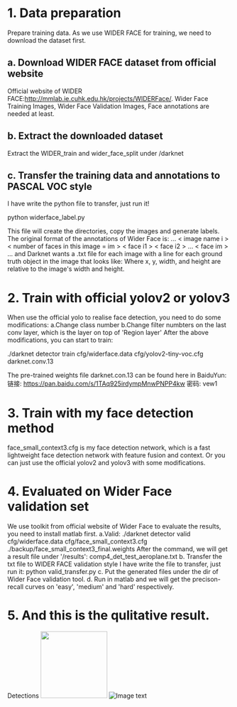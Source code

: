 # 1. Data preparation
Prepare training data. As we use WIDER FACE for training, we need to download the dataset first.
## a. Download WIDER FACE dataset from official website
Official website of WIDER FACE:http://mmlab.ie.cuhk.edu.hk/projects/WIDERFace/.
Wider Face Training Images, Wider Face Validation Images, Face annotations are needed at least.


## b. Extract the downloaded dataset
Extract the WIDER_train and wider_face_split under /darknet

## c. Transfer the training data and annotations to PASCAL VOC style
I have write the python file to transfer, just run it!

python widerface_label.py

This file will create the directories, copy the images and generate labels. The original format of the annotations
of Wider Face is:
              ... 
              < image name i > 
              < number of faces in this image = im > 
              < face i1 > 
              < face i2 > 
              ... 
              < face im > 
              ... 
and Darknet wants a .txt file for each image with a line for each ground truth object in the image that looks like:
              <object-class> <x> <y> <width> <height>
Where x, y, width, and height are relative to the image's width and height. 
  
# 2. Train with official yolov2 or yolov3
When use the official yolo to realise face detection, you need to do some modifications:
  a.Change class number
  b.Change filter numbters on the last conv layer, which is the layer on top of 'Region layer'
  After the above modifications, you can start to train:
  
  ./darknet detector train cfg/widerface.data cfg/yolov2-tiny-voc.cfg darknet.conv.13
  
  The pre-trained weights file darknet.con.13 can be found here in BaiduYun:
    链接: https://pan.baidu.com/s/1TAq925irdympMnwPNPP4kw 密码: vew1
  
  
# 3. Train with my face detection method
  face_small_context3.cfg is my face detection network, which is a fast lightweight face detection network with feature fusion and context.
  Or you can just use the official yolov2 and yolov3 with some modifications. 

# 4. Evaluated on Wider Face validation set
We use toolkit from official website of Wider Face to evaluate the results, you need to install matlab first.
a.Valid: ./darknet detector valid cfg/widerface.data cfg/face_small_context3.cfg ./backup/face_small_context3_final.weights
After the command, we will get a result file under '/results': comp4_det_test_aeroplane.txt
b. Transfer the txt file to WIDER FACE validation style
I have write the file to transfer, just run it:
  python valid_transfer.py
c. Put the generated files under the dir of Wider Face validation tool.
d. Run in matlab and we will get the precison-recall curves on 'easy', 'medium' and 'hard' respectively.

# 5. And this is the qulitative result.

  Detections
<img width="150" height="150" src="https://raw.github.com/zlmo/face_detection/master/data/001.png"/>
![Image text](https://raw.github.com/zlmo/face_detection/master/data/001.png)
